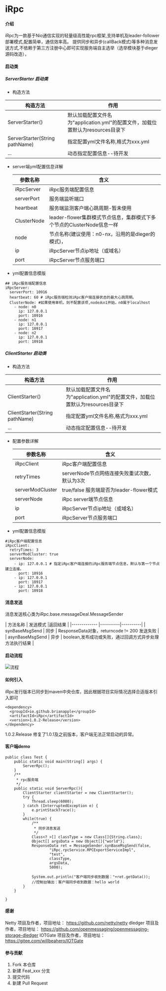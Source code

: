 # iRpc

#### 介绍
iRpc为一款基于Nio通信实现的轻量级高性能rpc框架,支持单机及leader-follower部署模式,配置简单，通信效率高。
提供同步和异步(callBack模式)等多种消息发送方式,不依赖于第三方注册中心即可实现服务端自主选举（选举模块基于dleger源码改造），

#### 启动类

##### ServerStarter 启动类

- 构造方法

|      构造方法      | 作用 |
|------------- |----------|
| 		ServerStarter()	   |	默认加载配置文件名为"application.yml"的配置文件，加载位置默认为resources目录下  |
| 		ServerStarter(String pathName)	   |	指定配置yml文件名称,格式为xxx.yml  | 
| 		...	   |	动态指定配置信息--待开发  | 

- server端yml配置信息详解
  
  |      参数名称      | 含义 |
  |------------- |----------|
  | 		iRpcServer   | iRpc服务端配置信息	  |
  | 		serverPort	   |	服务端监听端口  |
  | 		heartbeat	   |	服务端监测客户端心跳周期-暂未使用  |
  | 		ClusterNode   |	 leader-flower集群模式节点信息，集群模式下多个节点的ClusterNode信息一样 |
  | 		node   |	节点名称(建议使用：n0-nx，沿用的是dleger的模式)，  |
  | 		ip   |	iRpcServer节点ip地址（或域名）  |
  | 		port   |	iRpcServer节点服务端口  |

- yml配置信息模版

```
## iRpc服务端配置信息
iRpcServer:
  serverPort: 10916
  heartbeat: 60 # iRpc服务端检测iRpc客户端连接状态的最大心跳周期。
  ClusterNode: #如果使用单机，则不配置该项,node从n1开始，n0属于localhost
    - node: n0
      ip: 127.0.0.1
      port: 10916
    - node: n1
      ip: 127.0.0.1
      port: 10917
    - node: n2
      ip: 127.0.0.1
      port: 10918

```


##### ClientStarter 启动类

- 构造方法

|      构造方法      | 作用 |
|------------- |----------|
| 		ClientStarter()	   |	默认加载配置文件名为"application.yml"的配置文件，加载位置默认为resources目录下  |
| 		ClientStarter(String pathName)	   |	指定配置yml文件名称,格式为xxx.yml  | 
| 		...	   |	动态指定配置信息--待开发  | 

- 配置参数详解

  |      参数名称      | 含义 |
    |------------- |----------|
  | 		iRpcClient   | iRpc客户端配置信息	  |
  | 		retryTimes	   |	serverNode节点网络连接失败重试次数，默认为3次  |
  | 		serverModCluster	   | true/false	服务端是否为leader-flower模式  |
  | 		serverNode   |	 iRpc server端节点信息 |
  | 		ip   |	iRpcServer节点ip地址（或域名）  |
  | 		port   |	iRpcServer节点服务端口  |

- yml配置信息模版

```
#iRpc客户端配置信息
iRpcClient:
  retryTimes: 3
  serverModCluster: true
  serverNode:
    - ip: 127.0.0.1 # 指定iRpc客户端连接的iRpc服务端节点信息，默认与第一个节点建立连接。
      port: 10916
    - ip: 127.0.0.1
      port: 10917
    - ip: 127.0.0.1
      port: 10918
```



#### 消息发送
消息发送核心类为iRpc.base.messageDeal.MessageSender

|     方法名称      | 发送模式 |返回结果 |
    |------------- |----------|----------|
| 		synBaseMsgSend   | 同步	  |	 ResponseData对象，returncode != 200 发送失败 |
| 		asynBaseMsgSend	   |	异步  | boolean,发布成功或失败，通过回调方式异步处理方法执行结果  |




#### 启动流程
![流程](https://images.gitee.com/uploads/images/2021/0328/113300_2ae87b28_1038477.png "流程.png")

#### 如何引入

iRpc发行版本已同步到maven中央仓库，因此根据项目实际情况选择合适版本引入即可

```
<dependency>
  <groupId>io.github.brianapple</groupId>
  <artifactId>iRpc</artifactId>
  <version>1.0.2-Release</version>
</dependency>
```

1.0.2.Release 修复了1.0.1及之前版本，客户端无法正常启动的异常。

#### 客户端demo

```
public class Test {
	public static void main(String[] args) {
		ServerRpc();
	}
	/**
	 * rpc服务端
	 */
	public static void ServerRpc(){
		ClientStarter clientStarter = new ClientStarter();
		try {
			Thread.sleep(6000);
		} catch (InterruptedException e) {
			e.printStackTrace();
		}
		while(true) {
			/**
			 * 同步消息发送
			 */
			Class<? >[] classType = new Class[]{String.class};
			Object[] argsData = new Object[]{"world"};
			ResponseData ret = MessageSender.synBaseMsgSend(false,
					"iRpc.rpcService.RPCExportServiceImpl",
					"test",
					classType,
					argsData,
					5000);

			System.out.println("客户端同步收到数据："+ret.getData());
			//控制台输出：客户端同步收到数据：hello world
		}
	}

}
```

#### 感谢
Netty 项目及作者，项目地址： https://github.com/netty/netty
dledger 项目及作者，项目地址： https://github.com/openmessaging/openmessaging-storage-dledger
IOTGate 项目及作者，项目地址：https://gitee.com/willbeahero/IOTGate

#### 参与贡献

1.  Fork 本仓库
2.  新建 Feat_xxx 分支
3.  提交代码
4.  新建 Pull Request

